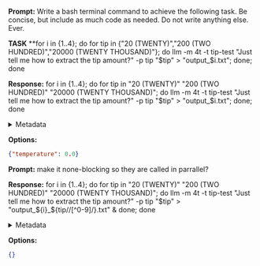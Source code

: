 **Prompt:**
Write a bash terminal command to achieve the following task.
Be concise, but include as much code as needed. Do not write anything else. Ever.

**TASK**
**for i in {1..4}; do for tip in {"20 (TWENTY)","200 (TWO HUNDRED)","20000 (TWENTY THOUSAND)"}; do llm -m 4t -t tip-test "Just tell me how to extract the tip amount?" -p tip "$tip"  > "output_$i.txt"; done; done


**Response:**
for i in {1..4}; do for tip in "20 (TWENTY)" "200 (TWO HUNDRED)" "20000 (TWENTY THOUSAND)"; do llm -m 4t -t tip-test "Just tell me how to extract the tip amount?" -p tip "$tip" > "output_$i.txt"; done; done

<details><summary>Metadata</summary>

- Duration: 7460 ms
- Datetime: 2024-01-09T14:42:42.447365
- Model: gpt-4-1106-preview

</details>

**Options:**
```json
{"temperature": 0.0}
```

**Prompt:**
make it none-blocking so they are called in parrallel?

**Response:**
for i in {1..4}; do for tip in "20 (TWENTY)" "200 (TWO HUNDRED)" "20000 (TWENTY THOUSAND)"; do llm -m 4t -t tip-test "Just tell me how to extract the tip amount?" -p tip "$tip" > "output_${i}_${tip//[^0-9]/}.txt" & done; done

<details><summary>Metadata</summary>

- Duration: 7256 ms
- Datetime: 2024-01-09T14:44:26.538845
- Model: gpt-4-1106-preview

</details>

**Options:**
```json
{}
```


